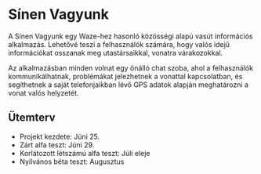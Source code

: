 # Sínen Vagyunk

A Sínen Vagyunk egy Waze-hez hasonló közösségi alapú vasút információs alkalmazás. Lehetővé teszi a felhasználók számára, hogy valós idejű információkat osszanak meg utastársaikkal, vonatra várakozokkal.

Az alkalmazásban minden volnat egy önálló chat szoba, ahol a felhasználók kommunikálhatnak, problémákat jelezhetnek a vonattal kapcsolatban, és segíthetnek a saját telefonjaikban lévő GPS adatok alapján meghatározni a vonat valós helyzetét.

## Ütemterv

- Projekt kezdete: Júni 25.
- Zárt alfa teszt: Júni 29.
- Korlátozott létszámú alfa teszt: Júli eleje
- Nyilvános béta teszt: Augusztus
